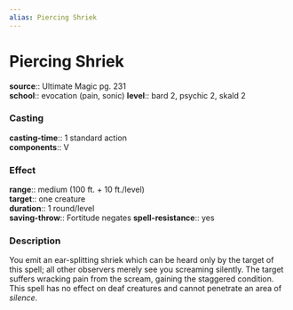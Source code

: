 ```yaml
---
alias: Piercing Shriek
---
```


# Piercing Shriek 

**source**:: Ultimate Magic pg. 231  
**school**:: evocation (pain, sonic)
**level**:: bard 2, psychic 2, skald 2

### Casting 

**casting-time**:: 1 standard action  
**components**:: V

### Effect 

**range**:: medium (100 ft. + 10 ft./level)  
**target**:: one creature  
**duration**:: 1 round/level  
**saving-throw**:: Fortitude negates
**spell-resistance**:: yes

### Description 

You emit an ear-splitting shriek which can be heard only by the target of this spell; all other observers merely see you screaming silently. The target suffers wracking pain from the scream, gaining the staggered condition. This spell has no effect on deaf creatures and cannot penetrate an area of *silence*.
